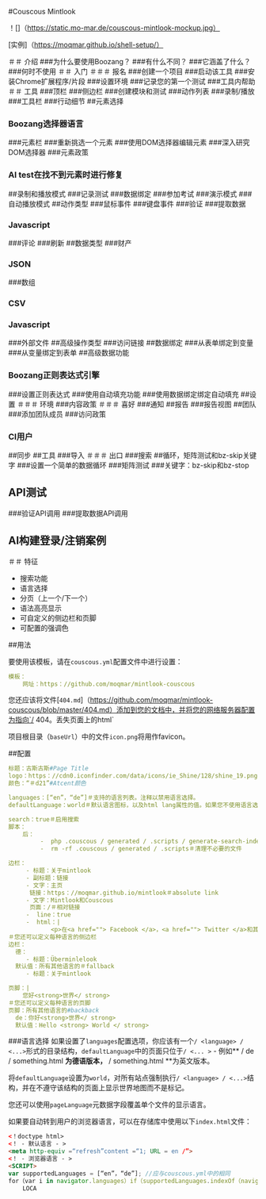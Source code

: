 #Couscous Mintlook

！[]（https://static.mo-mar.de/couscous-mintlook-mockup.jpg）

[实例]（https://moqmar.github.io/shell-setup/）


＃＃ 介绍
###为什么要使用Boozang？
###有什么不同？
###它涵盖了什么？
###何时不使用
＃＃ 入门
＃＃＃ 报名
###创建一个项目
###启动该工具
###安装Chrome扩展程序/片段
###设置环境
###记录您的第一个测试
###工具内帮助
＃＃ 工具
###顶栏
###侧边栏
###创建模块和测试
###动作列表
###录制/播放
###工具栏
###行动细节
##元素选择
### Boozang选择器语言
###元素栏
###重新挑选一个元素
###使用DOM选择器编辑元素
###深入研究DOM选择器
###元素政策
### AI test在找不到元素时进行修复
##录制和播放模式
###记录测试
###数据绑定
###参加考试
###演示模式
###自动播放模式
##动作类型
###鼠标事件
###键盘事件
###验证
###提取数据
### Javascript
###评论
###刷新
##数据类型
###财产
### JSON
###数组
### CSV
### Javascript
###外部文件
##高级操作类型
###访问链接
##数据绑定
###从表单绑定到变量
###从变量绑定到表单
##高级数据功能
### Boozang正则表达式引擎
###设置正则表达式
###使用自动填充功能
###使用数据绑定绑定自动填充
##设置
＃＃＃ 环境
###内容政策
＃＃＃ 喜好
###通知
##报告
###报告视图
##团队
###添加团队成员
###访问政策
### CI用户
##同步
##工具
###导入
＃＃＃ 出口
###搜索
##循环，矩阵测试和bz-skip关键字
###设置一个简单的数据循环
###矩阵测试
###关键字：bz-skip和bz-stop
## API测试
###验证API调用
###提取数据API调用
## AI构建登录/注销案例


＃＃ 特征

 - 搜索功能
 - 语言选择
 - 分页（上一个/下一个）
 - 语法高亮显示
 - 可自定义的侧边栏和页脚
 - 可配置的强调色

##用法

要使用该模板，请在`couscous.yml`配置文件中进行设置：

```YAML
模板：
    网址：https：//github.com/moqmar/mintlook-couscous
```

您还应该将文件[`404.md`]（https://github.com/moqmar/mintlook-couscous/blob/master/404.md）添加到您的文档中，并将您的网络服务器配置为指向`/ 404。丢失页面上的html`

项目根目录（`baseUrl`）中的文件`icon.png`将用作favicon。

##配置
```YAML
标题：古斯古斯#Page Title
logo：https：//cdn0.iconfinder.com/data/icons/ie_Shine/128/shine_19.png#Icon URL
颜色：“＃d21”#Atcent颜色

languages：[“en”，“de”]＃支持的语言列表。注释以禁用语言选择。
defaultLanguage：world＃默认语言图标，以及html lang属性的值。如果您不使用语言选择，建议设置均匀（尤其是）。

search：true＃启用搜索
脚本：
    后：
         -  php .couscous / generated / .scripts / generate-search-index.php＃搜索需要
         -  rm -rf .couscous / generated / .scripts＃清理不必要的文件

边栏：
     - 标题：关于mintlook
     - 副标题：链接
     - 文字：主页
      链接：https：//moqmar.github.io/mintlook＃absolute link
     - 文字：Mintlook和Couscous
      页面：/＃相对链接
     -  line：true
     -  html：|
            <p>在<a href=""> Facebook </a>，<a href=""> Twitter </a>和其他<a href="">社交网络</a>上关注我们。</ p>
＃您还可以定义每种语言的侧边栏
边栏：
  德：
     - 标题：Überminlelook
  默认值：所有其他语言的＃fallback
     - 标题：关于mintlook

页脚：|
    您好<strong>世界</ strong>
＃您还可以定义每种语言的页脚
页脚：所有其他语言的#backback
  de：你好<strong>世界</ strong>
  默认值：Hello <strong> World </ strong>
```

###语言选择
如果设置了`languages`配置选项，你应该有一个`/ <language> / <...>`形式的目录结构，`defaultLanguage`中的页面只位于`/ <... >` - 例如** / de / something.html **为德语版本，** / something.html **为英文版本。

将`defaultLanguage`设置为`world`，对所有站点强制执行`/ <language> / <...>`结构，并在不遵守该结构的页面上显示世界地图而不是标记。

您还可以使用`pageLanguage`元数据字段覆盖单个文件的显示语言。

如果要自动转到用户的浏览器语言，可以在存储库中使用以下`index.html`文件：

```HTML
<！doctype html>
<！ - 默认语言 - >
<meta http-equiv =“refresh”content =“1; URL = en /”>
<！ - 浏览器语言 - >
<SCRIPT>
var supportedLanguages = [“en”，“de”]; //应与couscous.yml中的相同
for（var i in navigator.languages）if（supportedLanguages.indexOf（navigator.languages [i]）> -1）{
    LOCA